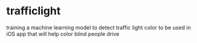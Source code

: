 # trafficlight
training a machine learning model to detect traffic light color to be used in iOS app that will help color blind people drive
